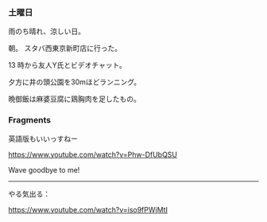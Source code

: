 ### 土曜日

雨のち晴れ、涼しい日。

朝。 スタバ西東京新町店に行った。

13 時から友人Y氏とビデオチャット。

夕方に井の頭公園を30mほどランニング。

晩御飯は麻婆豆腐に鶏胸肉を足したもの。

### Fragments

英語版もいいっすねー

https://www.youtube.com/watch?v=Phw-DfUbQSU

Wave goodbye to me!

---

やる気出る：

https://www.youtube.com/watch?v=iso9fPWjMtI